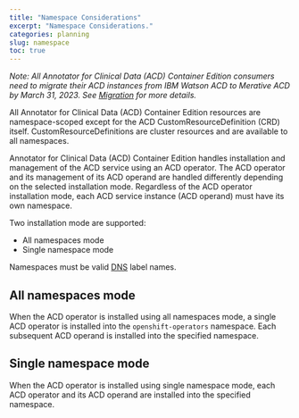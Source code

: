 ```yaml
---
title: "Namespace Considerations"
excerpt: "Namespace Considerations."
categories: planning
slug: namespace
toc: true
---
```

<!--                                                                    -->
<!-- (C) Copyright Merative US L.P. and others 2018, 2023                -->
<!--                                                                    -->
<!-- SPDX-License-Identifier: Apache-2.0                                -->
<!--                                                                    -->


_Note: All Annotator for Clinical Data (ACD) Container Edition consumers need to migrate their ACD instances from IBM Watson ACD to Merative ACD by March 31, 2023.  See [Migration](/migration/considerations/) for more details._

All Annotator for Clinical Data (ACD) Container Edition resources are namespace-scoped except for the ACD CustomResourceDefinition (CRD) itself. CustomResourceDefinitions are cluster resources and are available to all namespaces.

Annotator for Clinical Data (ACD) Container Edition handles installation and management of the ACD service using an ACD operator. The ACD operator and its management of its ACD operand are handled differently depending on the selected installation mode. Regardless of the ACD operator installation mode, each ACD service instance (ACD operand) must have its own namespace.

Two installation mode are supported:

- All namespaces mode
- Single namespace mode

Namespaces must be valid [DNS](https://kubernetes.io/docs/concepts/overview/working-with-objects/names/#dns-label-names) label names.

## All namespaces mode

When the ACD operator is installed using all namespaces mode, a single ACD operator is installed into the `openshift-operators` namespace. Each subsequent ACD operand is installed into the specified namespace.

## Single namespace mode

When the ACD operator is installed using single namespace mode, each ACD operator and its ACD operand are installed into the specified namespace.
